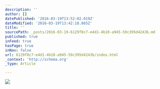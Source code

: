 ```yaml
---
description: ''
author: []
datePublished: '2016-03-19T13:52:02.019Z'
dateModified: '2016-03-19T13:42:18.865Z'
title: ''
sourcePath: _posts/2016-03-19-6129f8c7-e4d1-4b10-a945-59c395d4243b.md
published: true
inFeed: true
hasPage: true
inNav: false
url: 6129f8c7-e4d1-4b10-a945-59c395d4243b/index.html
_context: 'http://schema.org'
_type: Article

---
```

![](https://the-grid-user-content.s3-us-west-2.amazonaws.com/7c593f1e-1cfa-4496-992a-b8501a0d69b7.png)